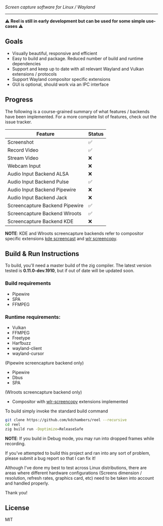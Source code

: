 *Screen capture software for Linux / Wayland*
___

⚠️ **Reel is still in early development but can be used for some simple use-cases** ⚠️

## Goals

- Visually beautiful, responsive and efficient
- Easy to build and package. Reduced number of build and runtime dependencies
- Support and keep up to date with all relevant Wayland and Vulkan extensions / protocols
- Support Wayland compositor specific extensions
- GUI is optional, should work via an IPC interface

## Progress

The following is a course-grained summary of what features / backends have been implemented. For a more complete list of features, check out the issue tracker.

| Feature | Status |
| ---- | ----- |
| Screenshot | ✅ |
| Record Video | ✅ |
| Stream Video | ❌ |
| Webcam Input | ❌ |
| Audio Input Backend ALSA | ❌ |
| Audio Input Backend Pulse | ✅ |
| Audio Input Backend Pipewire | ❌ |
| Audio Input Backend Jack | ❌ |
| Screencapture Backend Pipewire | ✅ |
| Screencapture Backend Wlroots | ✅ |
| Screencapture Backend KDE | ❌ |

**NOTE**: KDE and Wlroots screencapture backends refer to compositor specific extensions [kde screencast](https://wayland.app/protocols/kde-zkde-screencast-unstable-v1) and [wlr screencopy](https://wayland.app/protocols/wlr-screencopy-unstable-v1).

## Build & Run Instructions

To build, you'll need a master build of the zig compiler. The latest version tested is **0.11.0-dev.1910**, but if out of date will be updated soon.

### Build requirements

- Pipewire
- SPA
- FFMPEG

### Runtime requirements:

- Vulkan
- FFMPEG
- Freetype
- Harfbuzz
- wayland-client
- wayland-cursor

(Pipewire screencapture backend only)

- Pipewire
- Dbus 
- SPA

(Wlroots screencapture backend only)

- Compositor with [wlr-screencopy](https://wayland.app/protocols/wlr-screencopy-unstable-v1) extensions implemented

To build simply invoke the standard build command

```sh
git clone https://github.com/kdchambers/reel --recursive
cd reel
zig build run -Doptimize=ReleaseSafe
```

**NOTE**: If you build in Debug mode, you may run into dropped frames while recording.

If you've attempted to build this project and ran into any sort of problem, please submit a bug report so that I can fix it! 

Although I've done my best to test across Linux distributions, there are areas where different hardware configurations (Screens dimension / resolution, refresh rates, graphics card, etc) need to be taken into account and handled properly.

Thank you!


## License

MIT